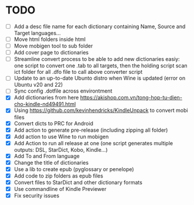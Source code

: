 # TODO
- [ ] Add a desc file name for each dictionary containing Name, Source and Target languages...
- [ ] Move html folders inside html
- [ ] Move mobigen tool to sub folder
- [ ] Add cover page to dictionaries
- [ ] Streamline convert process to be able to add new dictionaries easiy: one script to convert one .tab to all targets, then the holding script scan ict folder for all .dfo file to call above converter script
- [ ] Update to an up-to-date Ubunto distro when Wine is updated (error on Ubuntu v20 and 22)
- [ ] Sync config .dotfile across environtment
- [X] Add dictionaries from here https://akishop.com.vn/tong-hop-tu-dien-cho-kindle-nd49491.html
- [X] Using https://github.com/kevinhendricks/KindleUnpack to convert mobi files
- [x] Convert dicts to PRC for Android
- [x] Add action to generate pre-release (including zipping all folder)
- [X] Add action to use Wine to run mobigen
- [X] Add Action to run all release at one (one script generates multiple outputs: DSL, StarDict, Kobo, Kindle...)
- [X] Add To and From language
- [X] Change the title of dictionaries
- [x] Use a lib to create epub (pyglossary or penelope)
- [x] Add code to zip folders as epub files
- [X] Convert files to StarDict and other dictionary formats
- [X] Use commandline of Kindle Previewer
- [X] Fix security issues
